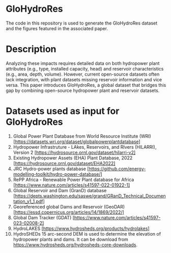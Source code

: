 # GloHydroRes
The code in this repository is used to generate the GloHydroRes dataset and the figures featured in the associated paper.


# Description 
Analyzing these impacts requires detailed data on both hydropower plant attributes (e.g., type, installed capacity, head) and reservoir characteristics (e.g., area, depth, volume). However, current open-source datasets often lack integration, with plant datasets missing reservoir information and vice versa. This paper introduces GloHydroRes, a global dataset that bridges this gap by combining open-source hydropower plant and reservoir datasets.

# Datasets used as input for GloHydroRes
1. Global Power Plant Database from World Resource Institute (WRI) [https://datasets.wri.org/dataset/globalpowerplantdatabase]
2. Hydropower Infrastruture - LAkes, Reservoirs, and RIvers (HILARRI), Version 2 [https://hydrosource.ornl.gov/dataset/hilarri-v2]
3. Existing Hydropower Assets (EHA) Plant Database, 2022 [https://hydrosource.ornl.gov/dataset/EHA2022]
4. JRC Hydro-power plants database [https://github.com/energy-modelling-toolkit/hydro-power-database/]
5. RePP Africa - Renewable Power Plant database for Africa [https://www.nature.com/articles/s41597-022-01922-1]
6. Global Reservoir and Dam (GranD) database [https://depts.washington.edu/saswe/grand/GRanD_Technical_Documentation_v1_1.pdf]
7. Georeferenced global Dams and Reservoir (GeoDAR) [https://essd.copernicus.org/articles/14/1869/2022/]
8. Global Dam Tracker (GDAT) [https://www.nature.com/articles/s41597-023-02008-2]
9. HydroLAKES [https://www.hydrosheds.org/products/hydrolakes]
10. HydroSHEDs 15 arc-second DEM is used to determine the elevation of hydropower plants and dams. It can be download from https://www.hydrosheds.org/hydrosheds-core-downloads.
